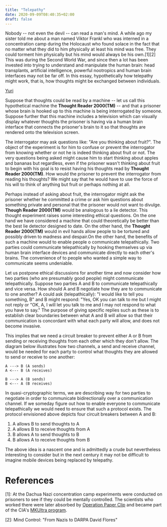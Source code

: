 ```yaml
---
title: "Telepathy"
date: 2020-09-09T08:40:35+02:00
draft: false
---
```


Nobody -- not even the devil -- can read a man's mind. A while ago my sister
told me about a man named Viktor Frankl who was interned in a concentration camp
during the Holocaust who found solace in the fact that no matter what they did
to him physically at least his mind was free. They could torment him physically
but his mind would always be his own.[1][2] This was during the Second World
War, and since then a lot has been invested into trying to understand and
manipulate the human brain: head transplants, artificial intelligence, powerful
nootropics and human brain interfaces may not be far off. In this essay,
hypothetically how telepathy might work, that is, how thoughts might be
exchanged between individuals.

<a href="static/yuri.jpg">Yuri</a>

Suppose that thoughts could be read by a machine -- let us call this
hypothetical machine the **Thought Reader 2000(TM)** -- and that a prisoner
whose brain is hooked up to this machine is being interrogated by someone.
Suppose further that this machine includes a television which can visually
display whatever thoughts the prisoner is having via a human brain interface
that connects the prisoner's brain to it so that thoughts are rendered onto the
television screen.

The interrogator may ask questions like: "Are you thinking about fruit?".  The
object of the experiment is for him to confuse or prevent the interrogator from
knowing whether or not he is indeed thinking about fruit or not. The very
questions being asked might cause him to start thinking about apples and bananas
but regardless, even if the prisoner wasn't thinking about fruit to begin with
his goal is to resist having his thoughts read by **Thought Reader 2000(TM)**.
How would the prisoner to prevent the interrogator from reading his thoughts? We
might say that he would have to use the force of his will to think of anything
but fruit or perhaps nothing at all.

Perhaps instead of asking about fruit, the interrogator might ask the prisoner
whether he committed a crime or ask him questions about something private and
personal that the prisoner would not want to divulge. **Though Reader 2000(TM)**
would be analogous to a lie detector. This thought experiment raises some
interesting ethical questions. On the one hand we have considered a machine that
could theoretically be better than the best lie detector designed to date. On
the other hand, the **Thought Reader 2000(TM)** would in evil hands allow people
to be tortured and possibly driven to madness and despair.On the other hand, the
benefits of such a machine would to enable people o communicate telepathically.
Two parties could communicate telepathically by hooking themselves up via human
brain interface devices and communicate directly to each other's brains. The
convenience of to people who wanted a simple way to communicate seems
undeniable.

Let us postpone ethical discussions for another time and now consider how two
parties (who are presumably good people) might communicate telepathically.
Suppose two parties A and B to communicate telepathically and vice versa. How
should A and B negotiate how they are to communicate to one another? A could ask
(telepathically): "I would like to tell you something, B" and B might respond:
"Yes, OK you can talk to me but I might not reply or "OK, A, I will let you talk
to me and I may not respond to what you have to say." The purpose of giving
specific replies such as these is to establish clear boundaries between what A
and B will allow so that their communication is concordant with what each party
will allow, and does not become invasive. 

This implies that we need a circuit breaker to prevent either A or B from
sending or receiving thoughts from each other which they don't allow.  The
diagram below illustrates how two channels, a send and receive channel, would be
needed for each party to control what thoughts they are allowed to send or
receive to one another:

```
A ---> B (A sends)
A <--- B (A receives)

B ---> A (B sends)
B <--- A (B receives)
```

In quasi-cryptographic terms, we are describing way for two parties to negotiate
in order to communicate bidirectionally over a communication channel. If we
someday figure out how to enable everyone to communicate telepathically we would
need to ensure that such a protocol exists. The protocol envisioned above
depicts four circuit breakers between A and B:

1. A allows B to send thoughts to A
2. A allows B to receive thoughts from A
3. B allows A to send thoughts to B
4. B allows A to receive thoughts from B

The above idea is a nascent one and is admittedly a crude but nevertheless
interesting to consider but in the next century it may not be difficult to
imagine mobile devices being replaced by telepathy.

# References

[1]: At the Dachua Nazi concentration camp experiments were conducted on
prisoners to see if they could be mentally controlled. The scientists who worked
there were later absorbed by [Operation Paper Clip](https://en.wikipedia.org/wiki/Operation_Paperclip) and became part of the CIA's
[MKUltra program](https://en.wikipedia.org/wiki/Project_MKUltra).

[2]: Mind Control: "From Nazis to DARPA David Flores"
